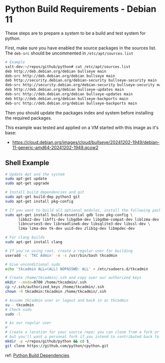 # Python Build Requirements - Debian 11

These steps are to prepare a system to be a build and test system for python.

First, make sure you have enabled the source packages in the sources list. The `deb-src` should be uncommented in `/etc/apt/sources.list`

```bash
# Example
salt-dev:~/repos/github/python# cat /etc/apt/sources.list
deb http://deb.debian.org/debian bullseye main
deb-src http://deb.debian.org/debian bullseye main
deb http://security.debian.org/debian-security bullseye-security main
deb-src http://security.debian.org/debian-security bullseye-security main
deb http://deb.debian.org/debian bullseye-updates main
deb-src http://deb.debian.org/debian bullseye-updates main
deb http://deb.debian.org/debian bullseye-backports main
deb-src http://deb.debian.org/debian bullseye-backports main
```

Then you should update the packages index and system before installing the required packages.

This example was tested and applied on a VM started with this image as it's base:

- https://cloud.debian.org/images/cloud/bullseye/20241202-1949/debian-11-generic-amd64-20241202-1949.qcow2

## Shell Example

```bash
# Update Apt and the system
sudo apt-get update
sudo apt-get upgrade

# Install build dependencies and git
sudo apt-get build-dep python3 git
sudo apt-get install pkg-config

# If you want to build all optional modules, install the following packages and their dependencies:
sudo apt-get install build-essential gdb lcov pkg-config \
      libbz2-dev libffi-dev libgdbm-dev libgdbm-compat-dev liblzma-dev \
      libncurses5-dev libreadline6-dev libsqlite3-dev libssl-dev \
      lzma lzma-dev tk-dev uuid-dev zlib1g-dev libmpdec-dev

# For clang builds
sudo apt-get install clang

# If you're using root, create a regular user for building
useradd -c 'TKC Admin' -m -s /usr/bin/bash tkcadmin

# Give unconditional sudo
echo 'tkcadmin ALL=(ALL) NOPASSWD: ALL' > /etc/sudoers.d/tkcadmin

# Create /home/tkcadmin/.ssh and copy over our authorized keys
mkdir --mode=0700 /home/tkcadmin/.ssh
cp ~/.ssh/authorized_keys /home/tkcadmin/.ssh
chown -R tkcadmin:tkcadmin /home/tkcadmin/.ssh

# Assume tkcadmin user or logout and back in as tkcadmin
su - tkcadmin
# Check sudo
sudo -l

# As our regular user
#
# Create a location for your source repo; you can clone from a fork or the upstream
# but you'll want a personal fork if you intend to contributed back to the project.
mkdir -p ~/repos/github/python && cd $_
git clone https://github.com/python/cpython.git
```

ref: [Python Build Dependencies](https://devguide.python.org/getting-started/setup-building/#build-dependencies)
